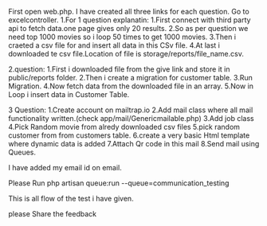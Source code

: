 First open web.php.
I have created all three links for each question.
Go to excelcontroller.
1.For 1 question explanatin: 
  1.First connect with third party api to fetch data.one page gives only 20 results.
  2.So as per question we need top 1000 movies so i loop 50 times to get 1000 movies.
  3.Then i craeted a csv file for and insert all data in this CSv file. 
  4.At last i downloaded te csv file.Location of file is storage/reports/file_name.csv.

2.question:
  1.First i downloaded file from the give link and store it in public/reports folder.
  2.Then i create a migration for customer table.
  3.Run Migration.
  4.Now fetch data from the downloaded file in an array.
  5.Now in Loop i insert data in Customer Table.
  
  3 Question:
   1.Create account on mailtrap.io
   2.Add mail class where all mail functionality written.(check app/mail/Genericmailable.php)
   3.Add job class 
   4.Pick Random movie from alredy downloaded csv files
   5.pick random customer from from customers table.
   6.create a very basic Html template where dynamic data is added
   7.Attach Qr code in this mail
   8.Send mail using Queues.
   
   I have added my email id on email.
   
   Please Run php artisan queue:run --queue=communication_testing
   
   
   This is all flow of the test i have given.
   
   please Share the feedback
